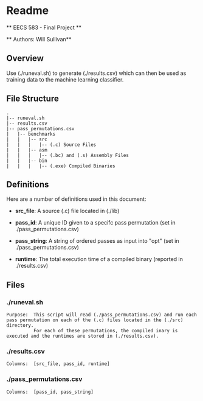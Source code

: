 Readme
======

** EECS 583 - Final Project **

** Authors: Will Sullivan**

Overview
---------
Use (./runeval.sh) to generate (./results.csv) which can then be used as training data to the machine learning classifier.  




File Structure
---------------
	.
	|-- runeval.sh
	|-- results.csv
	|-- pass_permutations.csv
	|	|-- benchmarks
	|	|	|-- src 
	|	|	|	|-- (.c) Source Files
	|	|	|-- asm 
	|	|	|	|-- (.bc) and (.s) Assembly Files
	|	|	|-- bin
	|	|	|	|-- (.exe) Compiled Binaries
	 

Definitions
-----------
Here are a number of definitions used in this document:

* **src_file**:  A source (.c) file located in (./lib)

* **pass_id**:   A unique ID given to a specifc pass permutation (set in ./pass_permutations.csv)

* **pass_string**:  A string of ordered passes as input into "opt" (set in ./pass_permutations.csv)

* **runtime**:  The total execution time of a compiled binary (reported in ./results.csv)

Files
-----

### ./runeval.sh
	Purpose:  This script will read (./pass_permutations.csv) and run each pass permutation on each of the (.c) files located in the (./src) directory.  
          	  For each of these permutations, the compiled inary is executed and the runtimes are stored in (./results.csv).

### ./results.csv
	Columns:  [src_file, pass_id, runtime]

### ./pass_permutations.csv
	Columns:  [pass_id, pass_string]